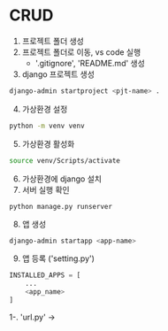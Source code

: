 # CRUD

1. 프로젝트 폴더 생성
2. 프로젝트 폴더로 이동, vs code 실행
    - '.gitignore', 'README.md' 생성
3. django 프로젝트 생성
```bash
django-admin startproject <pjt-name> .
```
4. 가상환경 설정
```bash
python -m venv venv
```
5. 가상환경 활성화
```bash
source venv/Scripts/activate
```
6. 가상환경에 django 설치
7. 서버 실행 확인
```bahs
python manage.py runserver
```
8. 앱 생성
```bash
django-admin startapp <app-name>
```
9. 앱 등록 ('setting.py')
```python
INSTALLED_APPS = [
    ...
    <app_name>
]
```
1-. 'url.py' -> 